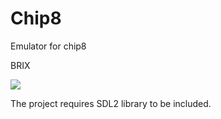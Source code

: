 # Chip8
Emulator for chip8

BRIX

![](http://www.multigesture.net/wp-content/uploads/2011/03/brix.jpg)

The project requires SDL2 library to be included.
